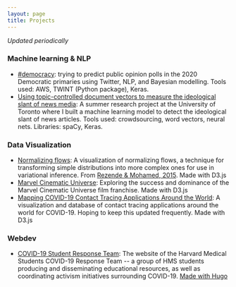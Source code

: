 ```yaml
---
layout: page
title: Projects
---
```


*Updated periodically*

### Machine learning & NLP

* [#democracy](https://benlevyx.github.io/twitter-polling/): trying to predict public opinion polls in the 2020 Democratic primaries using Twitter, NLP, and Bayesian modelling. Tools used: AWS, TWINT (Python package), Keras.
* [Using topic-controlled document vectors to measure the ideological slant of news media](https://drive.google.com/open?id=1I46GxfbZ4VWRstxKtTDZBnNnoBIFhC4F): A summer research project at the University of Toronto where I built a machine learning model to detect the ideological slant of news articles. Tools used: crowdsourcing, word vectors, neural nets. Libraries: spaCy, Keras.

<!-- ### Statistics -->

### Data Visualization

* [Normalizing flows](https://benlevyx.github.io/vi-normflows/app/): A visualization of normalizing flows, a technique for transforming simple distributions into more complex ones for use in variational inference. From [Rezende & Mohamed, 2015](https://arxiv.org/abs/1505.05770). Made with D3.js
* [Marvel Cinematic Universe](https://patsukhum.github.io/Marvel/): Exploring the success and dominance of the Marvel Cinematic Universe film franchise. Made with D3.js
* [Mapping COVID-19 Contact Tracing Applications Around the World](https://benlevyx.github.io/covid-tracking/): A visualization and database of contact tracing applications around the world for COVID-19. Hoping to keep this updated frequently. Made with D3.js

### Webdev

* [COVID-19 Student Response Team](https://covidstudentresponse.org/): The website of the Harvard Medical Students COVID-19 Response Team -- a group of HMS students producing and disseminating educational resources, as well as coordinating activism initiatives surrounding COVID-19. [Made with Hugo](https://gohugo.io/)

<!-- ### Other cool stuff -->
